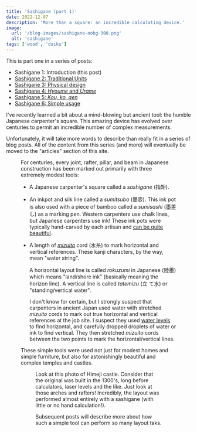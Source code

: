 ```yaml
---
title: 'Sashigane (part 1)'
date: 2022-12-07
description: 'More than a square: an incredible calculating device.'
image:
  url: '/blog-images/sashigane-nobg-300.png'
  alt: 'sashigane'
tags: ['wood', 'daiku']
---
```


<script>
  import Kanji from "$lib/components/Kanji.svelte";
  import Figure from "$lib/components/Figure.svelte";

  import Sashigane from "./sashigane-removebg.png";
  import HimejiJou from "./redd-f-wPMvPMD9KBI-unsplash.jpeg";
</script>

This is part one in a series of posts:

- Sashigane 1: Introduction (this post)
- [Sashigane 2: Traditional Units](/posts/sashigane-2)
- [Sashigane 3: Physical design](/posts/sashigane-3)
- [Sashigane 4: _Hyoume_ and _Urame_](/posts/sashigane-4)
- [Sashigane 5: _Kou,_ _ko,_ _gen_](/posts/sashigane-5)
- [Sashigane 6: Simple usage](/posts/sashigane-6)

I've recently learned a bit about a mind-blowing but ancient tool: the humble
Japanese carpenter's square. This amazing device has evolved over centuries to
permit an incredible number of complex measurements.

Unfortunately, it will take more words to describe than really fit in a series of
blog posts. All of the content from this series (and more) will eventually be
moved to the "articles" section of this site.

<Figure src={Sashigane} caption="A typical sashigane" />

For centuries, every joint, rafter, pillar, and beam in Japanese construction has been marked
out primarily with three extremely modest tools:

- A Japanese carpenter's square called a _sashigane_ (<Kanji client:load
  furigana="さしがね" romaji="sashigane">指矩</Kanji>).

- An inkpot and silk line called a _sumitsubo_ (<Kanji client:load furigana="すみつぼ"
  romaji="sumitsubo">墨壺</Kanji>). This ink pot is also used with a piece of
  bamboo called a _sumisashi_ (<Kanji client:load furigana="すみさし"
  romaji="sumisashi">墨差し</Kanji>) as a marking pen. Western carpenters use chalk
  lines, but Japanese carpenters use ink! These ink pots were typically
  hand-carved by each artisan and [can be quite
  beautiful](https://www.google.com/search?q=sumitsubo&tbm=isch).

- A length of [_mizuito_](https://suikoushya.com/ja/2020/04/15/mizuito/)
  cord (<Kanji client:load furigana="みずいと" romaji="mizuito">水糸</Kanji>) to mark horizontal and vertical references. These kanji characters,
  by the way, mean "water string".

  A horizontal layout line is called _rokuzumi_ in Japanese
  (<Kanji client:load furigana="ろくずみ" romaji="rokuzumi">陸墨</Kanji>) which means
  "land/shore ink" (basically meaning the horizon line). A vertical line is
  called _tatemizu_ (<Kanji client:load furigana="たてみず" romaji="tatemizu">立
  て水</Kanji>) or "standing/vertical water".

  I don't know for certain, but I strongly suspect that carpenters in ancient
  Japan used water with stretched _mizuito_ cords to mark out true
  horizontal and vertical references at the job site. I suspect they used
  [water levels](https://en.wikipedia.org/wiki/Water_level_(device)) to find
  horizontal, and carefully dropped droplets of water or ink to find vertical. They
  then stretched _mizuito_ cords between the two points to mark the
  horizontal/vertical lines.

These simple tools were used not just for modest homes and simple furniture, but
also for astonishingly beautiful and complex temples and castles.

<Figure src={HimejiJou} caption="Himeji castle" />

Look at this photo of Himeji castle. Consider that the original was built in
the 1300's, long before calculators, laser levels and the like. Just look at
those arches and rafters! Incredibly, the layout was performed almost entirely
with a sashigane (with little or no hand calculation!).

Subsequent posts will describe more about how such a simple tool can perform so
many layout taks.

